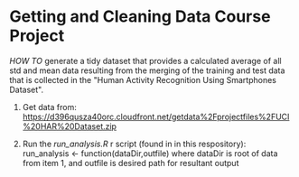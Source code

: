 # Getting and Cleaning Data Course Project 

*HOW TO* generate a tidy dataset that provides a calculated average of all std and mean data resulting from the merging of the training and test data that is collected in the "Human Activity Recognition Using Smartphones Dataset".

1. Get data from: https://d396qusza40orc.cloudfront.net/getdata%2Fprojectfiles%2FUCI%20HAR%20Dataset.zip 

2. Run the *run_analysis.R* r script (found in in this respository):
   run_analysis <- function(dataDir,outfile)
     where  dataDir is root of data from item 1, and outfile is desired path for resultant output
